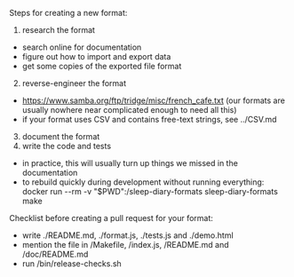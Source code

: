 Steps for creating a new format:

1. research the format
  * search online for documentation
  * figure out how to import and export data
  * get some copies of the exported file format
2. reverse-engineer the format
  * https://www.samba.org/ftp/tridge/misc/french_cafe.txt
    (our formats are usually nowhere near complicated enough to need all this)
  * if your format uses CSV and contains free-text strings, see ../CSV.md
3. document the format
4. write the code and tests
  * in practice, this will usually turn up things we missed in the documentation
  * to rebuild quickly during development without running everything: docker run --rm -v "$PWD":/sleep-diary-formats sleep-diary-formats make

Checklist before creating a pull request for your format:

* write ./README.md, ./format.js, ./tests.js and ./demo.html
* mention the file in /Makefile, /index.js, /README.md and /doc/README.md
* run /bin/release-checks.sh
